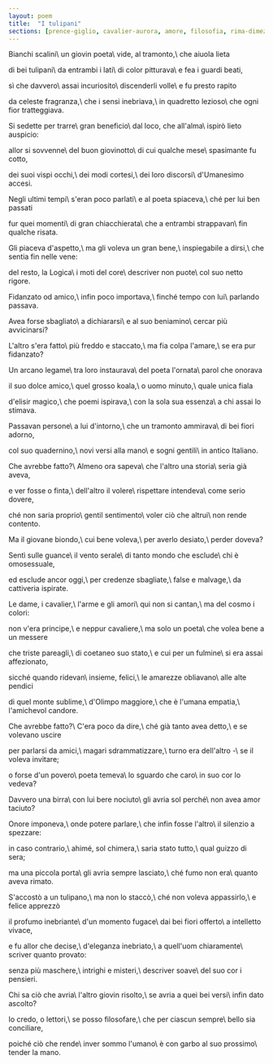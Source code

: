 ```yaml
---
layout: poem
title:  "I tulipani"
sections: [prence-giglio, cavalier-aurora, amore, filosofia, rima-dimezzata, poesie, italiano]
---
```


Bianchi scalini\\
un giovin poeta\\
vide, al tramonto,\\
che aiuola lieta

di bei tulipani\\
da entrambi i lati\\
di color pitturava\\
e fea i guardi beati,

sì che davvero\\
assai incuriosito\\
discenderli volle\\
e fu presto rapito

da celeste fragranza,\\
che i sensi inebriava,\\
in quadretto lezioso\\
che ogni fior tratteggiava.

Si sedette per trarre\\
gran beneficio\\
dal loco, che all'alma\\
ispirò lieto auspicio:

allor si sovvenne\\
del buon giovinotto\\
di cui qualche mese\\
spasimante fu cotto,

dei suoi vispi occhi,\\
dei modi cortesi,\\
dei loro discorsi\\
d'Umanesimo accesi.

Negli ultimi tempi\\
s'eran poco parlati\\
e al poeta spiaceva,\\
ché per lui ben passati

fur quei momenti\\
di gran chiacchierata\\
che a entrambi strappavan\\
fin qualche risata.

Gli piaceva d'aspetto,\\
ma gli voleva un gran bene,\\
inspiegabile a dirsi,\\
che sentia fin nelle vene:

del resto, la Logica\\
i moti del core\\
descriver non puote\\
col suo netto rigore.

Fidanzato od amico,\\
infin poco importava,\\
finché tempo con lui\\
parlando passava.

Avea forse sbagliato\\
a dichiararsi\\
e al suo beniamino\\
cercar più avvicinarsi?

L'altro s'era fatto\\
più freddo e staccato,\\
ma fia colpa l'amare,\\
se era pur fidanzato?

Un arcano legame\\
tra loro instaurava\\
del poeta l'ornata\\
parol che onorava

il suo dolce amico,\\
quel grosso koala,\\
o uomo minuto,\\
quale unica fiala

d'elisir magico,\\
che poemi ispirava,\\
con la sola sua essenza\\
a chi assai lo stimava.

Passavan persone\\
a lui d'intorno,\\
che un tramonto ammirava\\
di bei fiori adorno,

col suo quadernino,\\
novi versi alla mano\\
e sogni gentili\\
in antico Italiano.

Che avrebbe fatto?\\
Almeno ora sapeva\\
che l'altro una storia\\
seria già aveva,

e ver fosse o finta,\\
dell'altro il volere\\
rispettare intendeva\\
come serio dovere,

ché non saria proprio\\
gentil sentimento\\
voler ciò che altrui\\
non rende contento.

Ma il giovane biondo,\\
cui bene voleva,\\
per averlo desiato,\\
perder doveva?

Sentì sulle guance\\
il vento serale\\
di tanto mondo che esclude\\
chi è omosessuale,

ed esclude ancor oggi,\\
per credenze sbagliate,\\
false e malvage,\\
da cattiveria ispirate.

Le dame, i cavalier,\\
l'arme e gli amori\\
qui non si cantan,\\
ma del cosmo i colori:

non v'era principe,\\
e neppur cavaliere,\\
ma solo un poeta\\
che volea bene a un messere

che triste pareagli,\\
di coetaneo suo stato,\\
e cui per un fulmine\\
si era assai affezionato,

sicché quando ridevan\\
insieme, felici,\\
le amarezze obliavano\\
alle alte pendici

di quel monte sublime,\\
d'Olimpo maggiore,\\
che è l'umana empatia,\\
l'amichevol candore.

Che avrebbe fatto?\\
C'era poco da dire,\\
ché già tanto avea detto,\\
e se volevano uscire

per parlarsi da amici,\\
magari sdrammatizzare,\\
turno era dell'altro -\\
se il voleva invitare;

o forse d'un povero\\
poeta temeva\\
lo sguardo che caro\\
in suo cor lo vedeva?

Davvero una birra\\
con lui bere nociuto\\
gli avria sol perché\\
non avea amor taciuto?

Onore imponeva,\\
onde potere parlare,\\
che infin fosse l'altro\\
il silenzio a spezzare:

in caso contrario,\\
ahimé, sol chimera,\\
saria stato tutto,\\
qual guizzo di sera;

ma una piccola porta\\
gli avria sempre lasciato,\\
ché fumo non era\\
quanto aveva rimato.

S'accostò a un tulipano,\\
ma non lo staccò,\\
ché non voleva appassirlo,\\
e felice apprezzò

il profumo inebriante\\
d'un momento fugace\\
dai bei fiori offerto\\
a intelletto vivace,

e fu allor che decise,\\
d'eleganza inebriato,\\
a quell'uom chiaramente\\
scriver quanto provato:

senza più maschere,\\
intrighi e misteri,\\
descriver soave\\
del suo cor i pensieri.

Chi sa ciò che avria\\
l'altro giovin risolto,\\
se avria a quei bei versi\\
infin dato ascolto?

Io credo, o lettori,\\
se posso filosofare,\\
che per ciascun sempre\\
bello sia conciliare,

poiché ciò che rende\\
inver sommo l'umano\\
è con garbo al suo prossimo\\
tender la mano.